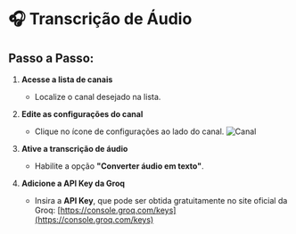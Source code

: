 # 🎧 Transcrição de Áudio

## Passo a Passo:

1. **Acesse a lista de canais**

   * Localize o canal desejado na lista.

2. **Edite as configurações do canal**

   * Clique no ícone de configurações ao lado do canal.
     ![Canal](../Transcrição_audio/canal.png)

3. **Ative a transcrição de áudio**

   * Habilite a opção **"Converter áudio em texto"**.

4. **Adicione a API Key da Groq**

   * Insira a **API Key**, que pode ser obtida gratuitamente no site oficial da Groq:
     [https://console.groq.com/keys](https://console.groq.com/keys)